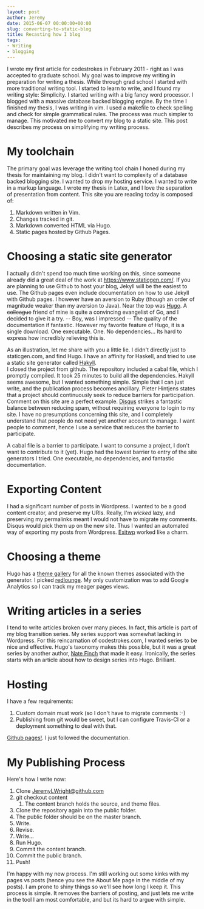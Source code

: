 ```yaml
---
layout: post
author: Jeremy
date: 2015-06-07 00:00:00+00:00
slug: converting-to-static-blog
title: Recasting how I blog
tags:
- Writing
- blogging
---
```


I wrote my first article for codestrokes in February 2011 - right as I was
accepted to graduate school. My goal was to improve my writing in preparation
for writing a thesis. While through grad school I started with more
traditional writing tool. I started to learn to write, and I found my writing
style: Simplicity.  I started writing with a big fancy word processor.
I blogged with a massive database backed blogging engine. By the time
I finished my thesis, I was writing in vim. I used a makefile to check
spelling and check for simple grammatical rules. The process was much simpler
to manage. This motivated me to convert my blog to a static site. This post
describes my process on simplifying my writing process.

<!--more-->

# My toolchain

The primary goal was leverage the writing tool chain I honed during my thesis
for maintaining my blog. I didn't want to complexity of a database backed
blogging site. I wanted to drop my hosting service. I wanted to write in
a markup language. I wrote my thesis in Latex, and I love the separation of
presentation from content. This site you are reading today is composed of:

1. Markdown written in Vim.
1. Changes tracked in git.
1. Markdown converted HTML via Hugo.
1. Static pages hosted by Github Pages.

# Choosing a static site generator

I actually didn't spend too much time working on this, since someone already
did a great deal of the work at https://www.staticgen.com/.  If you are
planning to use Github to host your blog, Jekyll will be the easiest to use.
The Github pages even include documentation on how to use Jekyll with Github
pages. I however have an aversion to Ruby (though an order of magnitude
weaker than my aversion to Java).  Near the top was [Hugo](gohugo.io).
A <del>colleague</del> friend of mine is quite a convincing evangelist of Go,
and I decided to give it a try. -- Boy, was I impressed -- The quality of the
documentation if fantastic. However my favorite feature of Hugo, it is
a single download. One executable. One. No dependencies... Its hard to express
how incredibly relieving this is. 

As an illustration, let me share with you a little lie. I didn't directly just
to staticgen.com, and find Hugo. I have an affinity for Haskell, and tried to
use a static site generator called [Hakyll](https://www.staticgen.com/hakyll).  
I closed the project from github. The repository included a cabal file, which
I promptly compiled. It took 25 minutes to build all the dependencies. Hakyll
seems awesome, but I wanted something simple. Simple that I can just write,
and the publication process becomes ancillary. Pieter Hintjens states that
a project should continuously seek to reduce barriers for participation.
Comment on this site are a perfect example. [Disqus](https://disqus.com/)
strikes a fantastic balance between reducing spam, without requiring everyone
to login to my site. I have no presumptions concerning this site, and
I completely understand that people do not need yet another account to manage.
I want people to comment, hence I use a service that reduces the barrier to
participate. 

A cabal file is a barrier to participate. I want to consume a project, I don't
want to contribute to it (yet). Hugo had the lowest barrier to entry of the
site generators I tried. One executable, no dependencies, and fantastic
documentation. 

# Exporting Content 

I had a significant number of posts in Wordpress. I wanted to be a good
content creator, and preserve my URIs.  Really, I'm _wicked_ lazy, and
preserving my permalinks meant I would not have to migrate my comments. Disqus
would pick them up on the new site. Thus I wanted an automated way of
exporting my posts from Wordpress. [Exitwp](https://github.com/thomasf/exitwp)
worked like a charm. 

# Choosing a theme

Hugo has a [theme gallery](https://github.com/spf13/hugoThemes/) for all the known themes associated with the
generator.  I picked [redlounge](https://github.com/tmaiaroto/hugo-redlounge).
My only customization was to add Google Analytics so I can track my meager
pages views. 

# Writing articles in a series

I tend to write articles broken over many pieces. In fact, this article is
part of my blog transition series. My series support was somewhat lacking in
Wordpress. For this reincarnation of codestrokes.com, I wanted series to be
nice and effective. Hugo's taxonomy makes this possible, but it was a great
series by another author, [Nate Finch](http://npf.io/series/hugo-101/) that
made it easy. Ironically, the series starts with an article about how to
design series into Hugo. Brilliant. 

# Hosting

I have a few requirements:

1. Custom domain must work (so I don't have to migrate comments :-) 
1. Publishing from git would be sweet, but I can configure Travis-CI or
   a deployment something to deal with that.

[Github pages!](https://pages.github.com/). I just followed the documentation.

# My Publishing Process

Here's how I write now:

1. Clone JeremyLWright@github.com
1. git checkout content
    1. The content branch holds the source, and theme files.
1. Clone the repository again into the public folder. 
1. The public folder should be on the master branch.
1. Write.
1. Revise.
1. Write...
1. Run Hugo.
1. Commit the content branch.
1. Commit the public branch.
1. Push!

I'm happy with my new process. I'm still working out some kinks with my pages
vs posts (hence you see the About Me page in the middle of my posts). I am
prone to shiny things so we'll see how long I keep it. This process is simple.
It removes the barriers of posting, and just lets me write in the tool I am
most comfortable, and but its hard to argue with simple. 

